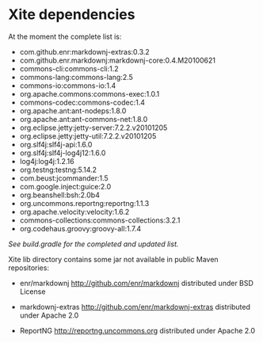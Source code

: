 
Xite dependencies
=================

At the moment the complete list is:

- com.github.enr:markdownj-extras:0.3.2
- com.github.enr.markdownj:markdownj-core:0.4.M20100621
- commons-cli:commons-cli:1.2
- commons-lang:commons-lang:2.5
- commons-io:commons-io:1.4
- org.apache.commons:commons-exec:1.0.1
- commons-codec:commons-codec:1.4
- org.apache.ant:ant-nodeps:1.8.0
- org.apache.ant:ant-commons-net:1.8.0
- org.eclipse.jetty:jetty-server:7.2.2.v20101205
- org.eclipse.jetty:jetty-util:7.2.2.v20101205
- org.slf4j:slf4j-api:1.6.0
- org.slf4j:slf4j-log4j12:1.6.0
- log4j:log4j:1.2.16
- org.testng:testng:5.14.2
- com.beust:jcommander:1.5
- com.google.inject:guice:2.0
- org.beanshell:bsh:2.0b4
- org.uncommons.reportng:reportng:1.1.3
- org.apache.velocity:velocity:1.6.2
- commons-collections:commons-collections:3.2.1
- org.codehaus.groovy:groovy-all:1.7.4

*See build.gradle for the completed and updated list.*

Xite lib directory contains some jar not available in public Maven repositories:

* enr/markdownj <http://github.com/enr/markdownj> distributed under BSD License
    
* markdownj-extras <http://github.com/enr/markdownj-extras> distributed under Apache 2.0

* ReportNG <http://reportng.uncommons.org> distributed under Apache 2.0


